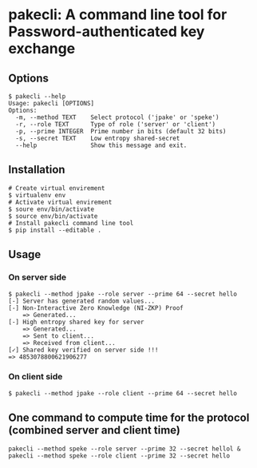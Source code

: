# pakecli: A command line tool for Password-authenticated key exchange
## Options
```
$ pakecli --help
Usage: pakecli [OPTIONS]
Options:
  -m, --method TEXT    Select protocol ('jpake' or 'speke')
  -r, --role TEXT      Type of role ('server' or 'client')
  -p, --prime INTEGER  Prime number in bits (default 32 bits)
  -s, --secret TEXT    Low entropy shared-secret
  --help               Show this message and exit.
```
## Installation
```
# Create virtual envirement 
$ virtualenv env
# Activate virtual envirement
$ soure env/bin/activate
$ source env/bin/activate
# Install pakecli command line tool
$ pip install --editable .
```
## Usage
### On server side
```
$ pakecli --method jpake --role server --prime 64 --secret hello
[-] Server has generated random values...
[-] Non-Interactive Zero Knowledge (NI-ZKP) Proof
    => Generated...
[-] High entropy shared key for server
    => Generated...
    => Sent to client...
    => Received from client...
[✓] Shared key verified on server side !!!
=> 4853078800621906277
```
### On client side
```
$ pakecli --method jpake --role client --prime 64 --secret hello
```

## One command to compute time for the protocol (combined server and client time)
```
pakecli --method speke --role server --prime 32 --secret hellol & pakecli --method speke --role client --prime 32 --secret hello
```
